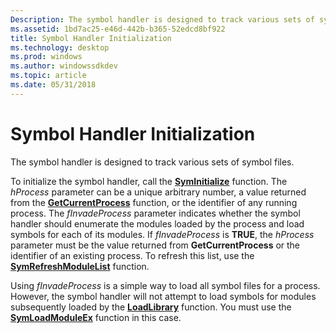```yaml
---
Description: The symbol handler is designed to track various sets of symbol files.
ms.assetid: 1bd7ac25-e46d-442b-b365-52edcd8bf922
title: Symbol Handler Initialization
ms.technology: desktop
ms.prod: windows
ms.author: windowssdkdev
ms.topic: article
ms.date: 05/31/2018
---
```


# Symbol Handler Initialization

The symbol handler is designed to track various sets of symbol files.

To initialize the symbol handler, call the [**SymInitialize**](/windows/desktop/api/Dbghelp/nf-dbghelp-syminitialize) function. The *hProcess* parameter can be a unique arbitrary number, a value returned from the [**GetCurrentProcess**](https://msdn.microsoft.com/0471790c-3bb9-4180-8676-941e655b1812) function, or the identifier of any running process. The *fInvadeProcess* parameter indicates whether the symbol handler should enumerate the modules loaded by the process and load symbols for each of its modules. If *fInvadeProcess* is **TRUE**, the *hProcess* parameter must be the value returned from **GetCurrentProcess** or the identifier of an existing process. To refresh this list, use the [**SymRefreshModuleList**](/windows/desktop/api/Dbghelp/nf-dbghelp-symrefreshmodulelist) function.

Using *fInvadeProcess* is a simple way to load all symbol files for a process. However, the symbol handler will not attempt to load symbols for modules subsequently loaded by the [**LoadLibrary**](https://msdn.microsoft.com/d936b4dd-058c-48e1-834b-b47ef6d8ef65) function. You must use the [**SymLoadModuleEx**](/windows/desktop/api/Dbghelp/nf-dbghelp-symloadmoduleex) function in this case.

 

 



